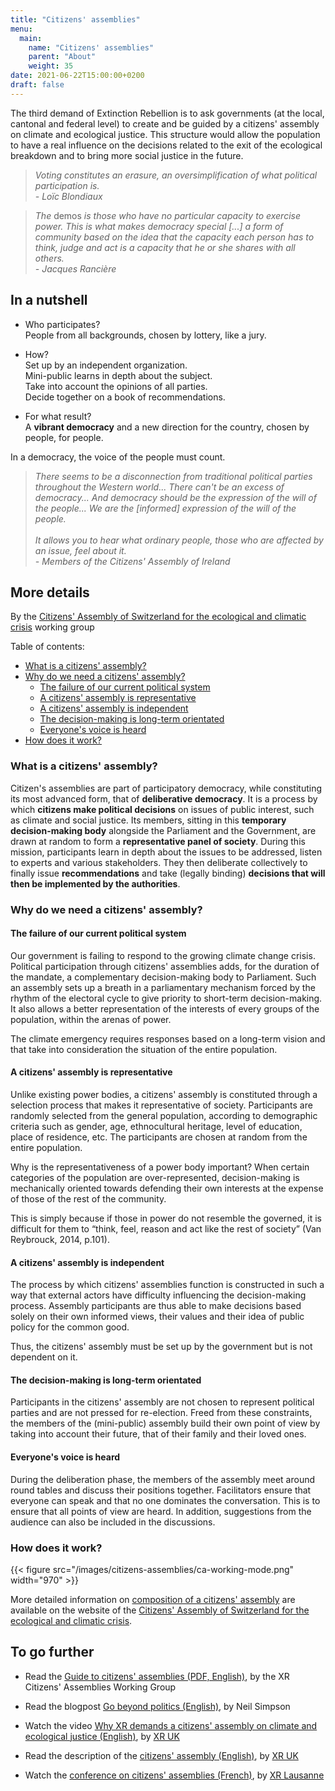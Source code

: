 ```yaml
---
title: "Citizens' assemblies"
menu:
  main:
    name: "Citizens' assemblies"
    parent: "About"
    weight: 35
date: 2021-06-22T15:00:00+0200
draft: false
---
```

The third demand of Extinction Rebellion is to ask governments (at the local, cantonal and federal level) to create and be guided by a citizens' assembly on climate and ecological justice. This structure would allow the population to have a real influence on the decisions related to the exit of the ecological breakdown and to bring more social justice in the future.

> _Voting constitutes an erasure, an oversimplification of what political participation is.\
\- Loïc Blondiaux_

> _The_ demos _is those who have no particular capacity to exercise power. This is what makes democracy special [...] a form of community based on the idea that the capacity each person has to think, judge and act is a capacity that he or she shares with all others.\
\- Jacques Rancière_

## In a nutshell

- Who participates?\
  People from all backgrounds, chosen by lottery, like a jury.

- How?\
  Set up by an independent organization.\
  Mini-public learns in depth about the subject.\
  Take into account the opinions of all parties.\
  Decide together on a book of recommendations.

- For what result?\
  A **vibrant democracy** and a new direction for the country, chosen by people, for people.

In a democracy, the voice of the people must count.

> _There seems to be a disconnection from traditional political parties throughout the Western world... There can't be an excess of democracy... And democracy should be the expression of the will of the people... We are the [informed] expression of the will of the people.\
\
It allows you to hear what ordinary people, those who are affected by an issue, feel about it.\
\- Members of the Citizens' Assembly of Ireland_

## More details

By the [Citizens' Assembly of Switzerland
for the ecological and climatic crisis](https://citizens-democracy.ch) working group

Table of contents:
- [What is a citizens' assembly?](#what-is-a-citizens-assembly)
- [Why do we need a citizens' assembly?](#why-do-we-need-a-citizens-assembly)
  - [The failure of our current political system](#the-failure-of-our-current-political-system)
  - [A citizens' assembly is representative](#a-citizens-assembly-is-representative)
  - [A citizens' assembly is independent](#a-citizens-assembly-is-independent)
  - [The decision-making is long-term orientated](#the-decision-making-is-long-term-orientated)
  - [Everyone's voice is heard](#everyones-voice-is-heard)
- [How does it work?](#how-does-it-work)

### What is a citizens' assembly?

Citizen's assemblies are part of participatory democracy, while constituting its most advanced form, that of **deliberative democracy**. It is a process by which **citizens make political decisions** on issues of public interest, such as climate and social justice. Its members, sitting in this **temporary decision-making body** alongside the Parliament and the Government, are drawn at random to form a **representative panel of society**. During this mission, participants learn in depth about the issues to be addressed, listen to experts and various stakeholders. They then deliberate collectively to finally issue **recommendations** and take (legally binding) **decisions that will then be implemented by the authorities**.

### Why do we need a citizens' assembly?

#### The failure of our current political system

Our government is failing to respond to the growing climate change crisis. Political participation through citizens' assemblies adds, for the duration of the mandate, a complementary decision-making body to Parliament. Such an assembly sets up a breath in a parliamentary mechanism forced by the rhythm of the electoral cycle to give priority to short-term decision-making. It also allows a better representation of the interests of every groups of the population, within the arenas of power.

The climate emergency requires responses based on a long-term vision and that take into consideration the situation of the entire population.

#### A citizens' assembly is representative

Unlike existing power bodies, a citizens' assembly is constituted through a selection process that makes it representative of society. Participants are randomly selected from the general population, according to demographic criteria such as gender, age, ethnocultural heritage, level of education, place of residence, etc. The participants are chosen at random from the entire population.

Why is the representativeness of a power body important? When certain categories of the population are over-represented, decision-making is mechanically oriented towards defending their own interests at the expense of those of the rest of the community.

This is simply because if those in power do not resemble the governed, it is difficult for them to “think, feel, reason and act like the rest of society” (Van Reybrouck, 2014, p.101).

#### A citizens' assembly is independent

The process by which citizens' assemblies function is constructed in such a way that external actors have difficulty influencing the decision-making process. Assembly participants are thus able to make decisions based solely on their own informed views, their values and their idea of public policy for the common good.

Thus, the citizens' assembly must be set up by the government but is not dependent on it.

#### The decision-making is long-term orientated

Participants in the citizens' assembly are not chosen to represent political parties and are not pressed for re-election. Freed from these constraints, the members of the (mini-public) assembly build their own point of view by taking into account their future, that of their family and their loved ones.

#### Everyone's voice is heard

During the deliberation phase, the members of the assembly meet around round tables and discuss their positions together. Facilitators ensure that everyone can speak and that no one dominates the conversation. This is to ensure that all points of view are heard. In addition, suggestions from the audience can also be included in the discussions.

### How does it work?

{{< figure src="/images/citizens-assemblies/ca-working-mode.png" width="970" >}}

More detailed information on [composition of a citizens' assembly](https://citizens-democracy.ch/about-the-ca) are available  on the website of the [Citizens' Assembly of Switzerland
for the ecological and climatic crisis](https://citizens-democracy.ch).

## To go further

- Read the [Guide to citizens' assemblies (PDF, English)](https://extinctionrebellion.uk/wp-content/uploads/2019/06/The-Extinction-Rebellion-Guide-to-Citizens-Assemblies-Version-1.1-25-June-2019.pdf), by the XR Citizens' Assemblies Working Group

- Read the blogpost [Go beyond politics (English)](https://rebellion.global/blog/2021/01/05/citizens-assembly-climate-change/), by Neil Simpson

- Watch the video [Why XR demands a citizens' assembly on climate and ecological justice (English)](https://www.youtube.com/watch?v=WTILQFaREZ4), by [XR UK](https://extinctionrebellion.uk)

- Read the description of the [citizens' assembly (English)](https://extinctionrebellion.uk/go-beyond-politics/citizens-assembly), by [XR UK](https://extinctionrebellion.uk)

- Watch the [conference on citizens' assemblies (French)](https://www.youtube.com/watch?v=cYFAitDNNVU), by [XR Lausanne](https://xrlausanne.ch)
